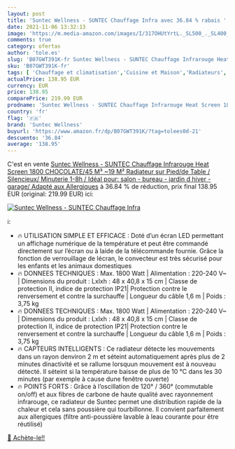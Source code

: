 ```yaml
---
layout: post
title: 'Suntec Wellness - SUNTEC Chauffage Infra avec 36.84 % rabais '
date: 2021-11-06 13:32:13
image: 'https://m.media-amazon.com/images/I/317OHUtYrtL._SL500_._SL400_.jpg'
comments: true
category: ofertas
author: 'tole.es'
slug: 'B07GWT391K-fr Suntec Wellness - SUNTEC Chauffage Infrarouge Heat Screen...'
sku: 'B07GWT391K-fr'
tags: [ 'Chauffage et climatisation','Cuisine et Maison','Radiateurs','Radiateurs électriques','suntec wellness', ]
actualPrice: 138.95 EUR
currency: EUR
price: 138.95
comparePrice: 219.99 EUR
prodname: 'Suntec Wellness - SUNTEC Chauffage Infrarouge Heat Screen 1800 CHOCOLATE/45 M³  ~19 M²   Radiateur sur Pied/de Table / Silencieux/ Minuterie  1-8h  / Idéal pour: salon - bureau - jardin d hiver - garage/ Adapté aux Allergiques'
country: 'fr'
flag: '🇫🇷'
brand: 'Suntec Wellness'
buyurl: 'https://www.amazon.fr/dp/B07GWT391K/?tag=tolees0d-21'
descuento: '36.84'
average: '138.95'
---
```


C'est en vente [Suntec Wellness - SUNTEC Chauffage Infrarouge Heat Screen 1800 CHOCOLATE/45 M³  ~19 M²   Radiateur sur Pied/de Table / Silencieux/ Minuterie  1-8h  / Idéal pour: salon - bureau - jardin d hiver - garage/ Adapté aux Allergiques](https://www.amazon.fr/dp/B07GWT391K/?tag=tolees0d-21)  à  36.84 % de réduction, prix final  138.95 EUR (original: 219.99 EUR) ici:

[![Suntec Wellness - SUNTEC Chauffage Infra](https://m.media-amazon.com/images/I/317OHUtYrtL._SL500_._SL400_.jpg)](https://www.amazon.fr/dp/B07GWT391K/?tag=tolees0d-21)

ℹ️:

- 🔥 UTILISATION SIMPLE ET EFFICACE : Doté d’un écran LED permettant un affichage numérique de la température et peut être commandé directement sur l’écran ou à laide de la télécommande fournie. Grâce la fonction de verrouillage de lécran, le convecteur est très sécurisé pour les enfants et les animaux domestiques
- 🔥 DONNEES TECHNIQUES : Max. 1800 Watt | Alimentation : 220-240 V~ | Dimensions du produit : Lxlxh : 48 x 40,8 x 15 cm | Classe de protection II, indice de protection IP21| Protection contre le renversement et contre la surchauffe | Longueur du câble 1,6 m | Poids : 3,75 kg
- 🔥 DONNEES TECHNIQUES : Max. 1800 Watt | Alimentation : 220-240 V~ | Dimensions du produit : Lxlxh : 48 x 40,8 x 15 cm | Classe de protection II, indice de protection IP21| Protection contre le renversement et contre la surchauffe | Longueur du câble 1,6 m | Poids : 3,75 kg
- 🔥 CAPTEURS INTELLIGENTS : Ce radiateur détecte les mouvements dans un rayon denviron 2 m et séteint automatiquement après plus de 2 minutes dinactivité et se rallume lorsquun mouvement est à nouveau détecté. Il séteint si la température baisse de plus de 10 °C dans les 30 minutes (par exemple à cause dune fenêtre ouverte)
- 🔥 POINTS FORTS : Grâce à l’oscillation de 120° / 360° (commutable on/off) et aux fibres de carbone de haute qualité avec rayonnement infrarouge, ce radiateur de Suntec permet une distribution rapide de la chaleur et cela sans poussière qui tourbillonne. Il convient parfaitement aux allergiques (filtre anti-poussière lavable à leau courante pour être réutilisé)

[🛒 Achète-le!!](https://www.amazon.fr/dp/B07GWT391K/?tag=tolees0d-21)
